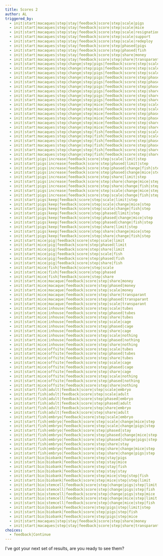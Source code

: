 ```yaml
---
title: Scores 2
author: AL
triggered_by:
  - init|start|macaques|step|stay|feedback|score|step|scale|pigs
  - init|start|macaques|step|stay|feedback|score|step|scale|mice
  - init|start|macaques|step|stay|feedback|score|step|scale|resignation
  - init|start|macaques|step|stay|feedback|score|step|scale|support
  - init|start|macaques|step|stay|feedback|score|step|scale|redeploy
  - init|start|macaques|step|stay|feedback|score|step|phased|pigs
  - init|start|macaques|step|stay|feedback|score|step|phased|fish
  - init|start|macaques|step|stay|feedback|score|step|share|money
  - init|start|macaques|step|stay|feedback|score|step|share|transparant
  - init|start|macaques|step|change|step|pigs|feedback|score|step|scale|limit|step
  - init|start|macaques|step|change|step|pigs|feedback|score|step|scale|change|mice|step
  - init|start|macaques|step|change|step|pigs|feedback|score|step|scale|change|fish|step
  - init|start|macaques|step|change|step|pigs|feedback|score|step|phased|limit|step
  - init|start|macaques|step|change|step|pigs|feedback|score|step|phased|change|mice|step
  - init|start|macaques|step|change|step|pigs|feedback|score|step|phased|change|fish|step
  - init|start|macaques|step|change|step|pigs|feedback|score|step|share|limit|step
  - init|start|macaques|step|change|step|pigs|feedback|score|step|share|change|mice|step
  - init|start|macaques|step|change|step|pigs|feedback|score|step|share|change|fish|step
  - init|start|macaques|step|change|step|mice|feedback|score|step|scale|limit
  - init|start|macaques|step|change|step|mice|feedback|score|step|scale|fish
  - init|start|macaques|step|change|step|mice|feedback|score|step|phased|limit
  - init|start|macaques|step|change|step|mice|feedback|score|step|phased|fish
  - init|start|macaques|step|change|step|mice|feedback|score|step|share|limit
  - init|start|macaques|step|change|step|mice|feedback|score|step|share|fish
  - init|start|macaques|step|change|step|fish|feedback|score|step|scale|adult
  - init|start|macaques|step|change|step|fish|feedback|score|step|scale|embryo
  - init|start|macaques|step|change|step|fish|feedback|score|step|phased|adult
  - init|start|macaques|step|change|step|fish|feedback|score|step|phased|embryo
  - init|start|macaques|step|change|step|fish|feedback|score|step|share|adult
  - init|start|macaques|step|change|step|fish|feedback|score|step|share|embryo
  - init|start|pigs|increase|feedback|score|step|scale|limit|step
  - init|start|pigs|increase|feedback|score|step|phased|limit|step
  - init|start|pigs|increase|feedback|score|step|phased|change|fish|step
  - init|start|pigs|increase|feedback|score|step|phased|change|mice|step
  - init|start|pigs|increase|feedback|score|step|share|limit|step
  - init|start|pigs|increase|feedback|score|step|share|change|mice|step
  - init|start|pigs|increase|feedback|score|step|share|change|fish|step
  - init|start|pigs|increase|feedback|score|step|scale|change|mice|step
  - init|start|pigs|increase|feedback|score|step|scale|change|fish|step
  - init|start|pigs|keep|feedback|score|step|scale|limit|step
  - init|start|pigs|keep|feedback|score|step|scale|change|mice|step
  - init|start|pigs|keep|feedback|score|step|scale|change|fish|step
  - init|start|pigs|keep|feedback|score|step|phased|limit|step
  - init|start|pigs|keep|feedback|score|step|phased|change|mice|step
  - init|start|pigs|keep|feedback|score|step|phased|change|fish|step
  - init|start|pigs|keep|feedback|score|step|share|limit|step
  - init|start|pigs|keep|feedback|score|step|share|change|mice|step
  - init|start|pigs|keep|feedback|score|step|share|change|fish|step
  - init|start|mice|pig|feedback|score|step|scale|limit
  - init|start|mice|pig|feedback|score|step|phased|limit
  - init|start|mice|pig|feedback|score|step|share|limit
  - init|start|mice|pig|feedback|score|step|scale|fish
  - init|start|mice|pig|feedback|score|step|phased|fish
  - init|start|mice|pig|feedback|score|step|share|fish
  - init|start|mice|fish|feedback|score|step|scale
  - init|start|mice|fish|feedback|score|step|phased
  - init|start|mice|fish|feedback|score|step|share
  - init|start|mice|macaque|feedback|score|step|share|money
  - init|start|mice|macaque|feedback|score|step|phased|money
  - init|start|mice|macaque|feedback|score|step|scale|money
  - init|start|mice|macaque|feedback|score|step|share|transparant
  - init|start|mice|macaque|feedback|score|step|phased|transparant
  - init|start|mice|macaque|feedback|score|step|scale|transparant
  - init|start|mice|inhouse|feedback|score|step|scale|tubes
  - init|start|mice|inhouse|feedback|score|step|phased|tubes
  - init|start|mice|inhouse|feedback|score|step|share|tubes
  - init|start|mice|inhouse|feedback|score|step|scale|cage
  - init|start|mice|inhouse|feedback|score|step|phased|cage
  - init|start|mice|inhouse|feedback|score|step|share|cage
  - init|start|mice|inhouse|feedback|score|step|scale|nothing
  - init|start|mice|inhouse|feedback|score|step|phased|nothing
  - init|start|mice|inhouse|feedback|score|step|share|nothing
  - init|start|mice|offsite|feedback|score|step|scale|tubes
  - init|start|mice|offsite|feedback|score|step|phased|tubes
  - init|start|mice|offsite|feedback|score|step|share|tubes
  - init|start|mice|offsite|feedback|score|step|scale|cage
  - init|start|mice|offsite|feedback|score|step|phased|cage
  - init|start|mice|offsite|feedback|score|step|share|cage
  - init|start|mice|offsite|feedback|score|step|scale|nothing
  - init|start|mice|offsite|feedback|score|step|phased|nothing
  - init|start|mice|offsite|feedback|score|step|share|nothing
  - init|start|fish|adult|feedback|score|step|scale|embryo
  - init|start|fish|adult|feedback|score|step|scale|adult
  - init|start|fish|adult|feedback|score|step|phased|embryo
  - init|start|fish|adult|feedback|score|step|phased|adult
  - init|start|fish|adult|feedback|score|step|share|embryo
  - init|start|fish|adult|feedback|score|step|share|adult
  - init|start|fish|embryo|feedback|score|step|scale|embryo
  - init|start|fish|embryo|feedback|score|step|scale|change|mice|step
  - init|start|fish|embryo|feedback|score|step|scale|change|pigs|step
  - init|start|fish|embryo|feedback|score|step|phased|stay
  - init|start|fish|embryo|feedback|score|step|phased|change|mice|step
  - init|start|fish|embryo|feedback|score|step|phased|change|pigs|step
  - init|start|fish|embryo|feedback|score|step|share|stay
  - init|start|fish|embryo|feedback|score|step|share|change|mice|step
  - init|start|fish|embryo|feedback|score|step|share|change|pigs|step
  - init|start|bio|biobank|feedback|score|step|stay|pigs
  - init|start|bio|biobank|feedback|score|step|stay|mice
  - init|start|bio|biobank|feedback|score|step|stay|fish
  - init|start|bio|biobank|feedback|score|step|stay|stay
  - init|start|bio|biobank|feedback|score|step|mice|step|step|fish
  - init|start|bio|biobank|feedback|score|step|mice|step|step|limit
  - init|start|bio|stemcell|feedback|score|step|change|pigs|step|limit|step
  - init|start|bio|stemcell|feedback|score|step|change|pigs|step|fish
  - init|start|bio|stemcell|feedback|score|step|change|pigs|step|mice
  - init|start|bio|stemcell|feedback|score|step|change|mice|step|limit
  - init|start|bio|stemcell|feedback|score|step|change|mice|step|fish
  - init|start|bio|biobank|feedback|score|step|pigs|step|limit|step
  - init|start|bio|biobank|feedback|score|step|pigs|step|fish
  - init|start|bio|biobank|feedback|score|step|pigs|step|mice
  - init|start|macaques|step|stay|feedback|score|step|share|money
  - init|start|macaques|step|stay|feedback|score|step|share|transparant
choices:
  - feedback|Continue
---
```

I've got your next set of results, are you ready to see them?
